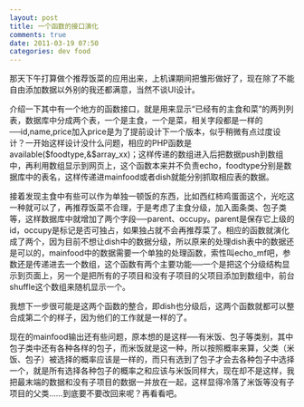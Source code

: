 ```yaml
---
layout: post
title: 一个函数的接口演化
comments: true
date: 2011-03-19 07:50
categories: dev food
---
```

那天下午打算做个推荐饭菜的应用出来，上机课期间把雏形做好了，现在除了不能自由添加数据以外别的我还都满意，当然不谈UI设计。

介绍一下其中有一个地方的函数接口，就是用来显示“已经有的主食和菜”的两列列表，数据库中分成两个表，一个是主食，一个是菜，相关字段都是一样的──id,name,price加入price是为了提前设计下一个版本，似乎稍微有点过度设计？一开始这样设计没什么问题，相应的PHP函数是available($foodtype,&$array_xx)；这样传递的数组进入后把数据push到数组中，再利用数组显示到网页上，这个函数本来并不负责echo，foodtype分别是数据库中的表名，这样传递进mainfood或者dish就能分别抓取相应表的数据。

接着发现主食中有些可以作为单独一顿饭的东西，比如西红柿鸡蛋面这个，光吃这一种就可以了，再推荐饭菜不合理，于是考虑了主食分级，加入面条类、包子类等，这样数据库中就增加了两个字段──parent、occupy。parent是保存它上级的id，occupy是标记是否可独占，如果独占就不会再推荐菜了。相应的函数就演化成了两个，因为目前不想让dish中的数据分级，所以原来的处理dish表中的数据还是可以的，mainfood中的数据需要一个单独的处理函数，索性叫echo_mf吧，参数还是传递进去一个数组，这个函数有两个主要功能──一个是把这个分级结构显示到页面上，另一个是把所有的子项目和没有子项目的父项目添加到数组中，前台shuffle这个数组来随机显示一个。

我想下一步很可能是这两个函数的整合，即dish也分级后，这两个函数就都可以整合成第二个的样子，因为他们的工作就是一样的了。

现在的mainfood输出还有些问题，原本想的是这样──有米饭、包子等类别，其中包子类中还有各种各样的包子，而米饭就是这一种，所以按照概率来算，父类（米饭、包子）被选择的概率应该是一样的，而只有选到了包子才会去各种包子中选择一个，就是所有选择各种包子的概率之和应该与米饭同样大，现在却不是这样，我把最末端的数据和没有子项目的数据一并放在一起，这样显得冷落了米饭等没有子项目的父类……到底要不要改回来呢？再看看吧。